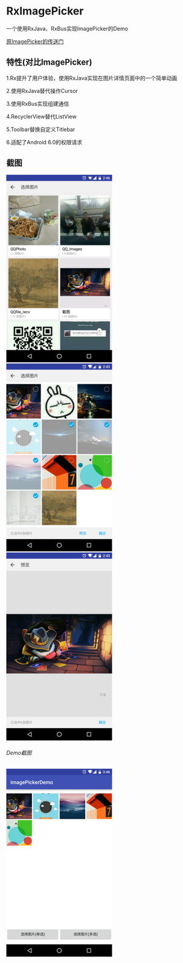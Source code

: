 # RxImagePicker
一个使用RxJava、RxBus实现ImagePicker的Demo

[原ImagePicker的传送门](https://github.com/YoKeyword/ImagePicker)

## 特性(对比ImagePicker)
1.Rx提升了用户体验，使用RxJava实现在图片详情页面中的一个简单动画

2.使用RxJava替代操作Cursor

3.使用RxBus实现组建通信

4.RecyclerView替代ListView

5.Toolbar替换自定义Titlebar

6.适配了Android 6.0的权限请求

## 截图
<img src="/screenshot/bukets.png" width="280px"/>
<img src="/screenshot/imgs.png" width="280px"/>
<img src="/screenshot/preview.png" width="280px"/>


###### Demo截图
<img src="/screenshot/demo.png" width="280px"/>
